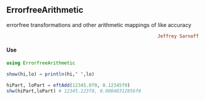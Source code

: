 ## ErrorfreeArithmetic
errorfree transformations and other arithmetic mappings of like accuracy
```ruby
                                                       Jeffrey Sarnoff © 2016-Mar-22 at New York
```

#### Use
```julia
using ErrorfreeArithmetic

show(hi,lo) = println(hi," ",lo)

hiPart, loPart = eftAdd(12345.0f0, 0.12345f0) 
shw(hiPart,loPart) # 12345.123f0, 0.00040312856f0

```
